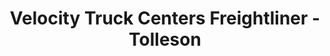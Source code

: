 ---
title: "Velocity Truck Centers Freightliner - Tolleson"
url: /tolleson/velocity-truck-centers-freightliner-tolleson/
shop: car
---